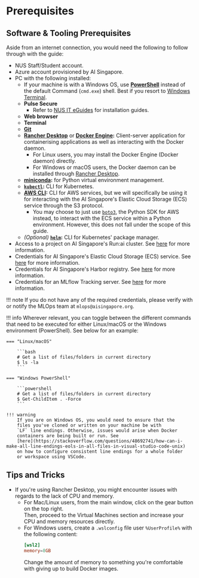 # Prerequisites

## Software & Tooling Prerequisites

Aside from an internet connection, you would need the following to
follow through with the guide:

- NUS Staff/Student account.
- Azure account provisioned by AI Singapore.
- PC with the following installed:
    - If your machine is with a Windows OS, use
      [__PowerShell__](https://docs.microsoft.com/en-us/powershell/scripting/install/installing-powershell-on-windows?view=powershell-7.2)
      instead of the default Command (`cmd.exe`) shell. Best if you
      resort to
      [Windows Terminal](https://docs.microsoft.com/en-us/windows/terminal/).
    - __Pulse Secure__
        - Refer to [NUS IT eGuides](https://nusit.nus.edu.sg/eguides/)
          for installation guides.
    - __Web browser__
    - __Terminal__
    - __[Git](https://git-scm.com/downloads)__
    - __[Rancher Desktop](https://rancherdesktop.io)__ or
      __[Docker Engine](https://docs.docker.com/engine/install):__
      Client-server application for containerising applications as well
      as interacting with the Docker daemon.
        - For Linux users, you may install the Docker Engine (Docker daemon)
          directly.
        - For Windows or macOS users, the Docker daemon can be installed
          through [Rancher Desktop](https://rancherdesktop.io).
    - __[miniconda](https://conda.io/projects/conda/en/latest/user-guide/install/index.html):__
      for Python virtual environment management.
    - __[`kubectl`](https://kubernetes.io/docs/tasks/tools/):__
      CLI for Kubernetes.
    - __[AWS CLI](https://docs.aws.amazon.com/cli/latest/userguide/getting-started-install.html):__ CLI for AWS services, but we will specifically be using it
      for interacting with the AI Singapore's Elastic Cloud Storage
      (ECS) service through the S3 protocol.
        - You may choose to just use
          [`boto3`](https://boto3.amazonaws.com/v1/documentation/api/latest/guide/quickstart.html),
          the Python SDK for AWS instead, to interact with the ECS
          service within a Python environment. However, this does
          not fall under the scope of this guide.
    - *(Optional)* __[`helm`](https://helm.sh/docs/intro/install/):__
      CLI for Kubernetes' package manager.
- Access to a project on AI Singapore's Run:ai cluster.
  See [here](./03-mlops-components-platform.md#runai) for more information.
- Credentials for AI Singapore's Elastic Cloud Storage (ECS) service.
  See [here](./03-mlops-components-platform.md#elastic-cloud-storage-ecs) for more information.
- Credentials for AI Singapore's Harbor registry.
  See [here](./03-mlops-components-platform.md#harbor) for more information.
- Credentials for an MLflow Tracking server.
  See [here](./03-mlops-components-platform.md#mlflow) for more information.

!!! note
    If you do not have any of the required credentials,
    please verify with or notify the MLOps team at
    `mlops@aisingapore.org`.

!!! info
    Wherever relevant, you can toggle between the different commands
    that need to be executed
    for either Linux/macOS or the Windows environment (PowerShell).
    See below for an example:

    === "Linux/macOS"

        ```bash
        # Get a list of files/folders in current directory
        $ ls -la
        ```

    === "Windows PowerShell"

        ```powershell
        # Get a list of files/folders in current directory
        $ Get-ChildItem . -Force
        ```

    !!! warning
        If you are on Windows OS, you would need to ensure that the
        files you've cloned or written on your machine be with
        `LF` line endings. Otherwise, issues would arise when Docker
        containers are being built or run. See
        [here](https://stackoverflow.com/questions/48692741/how-can-i-make-all-line-endings-eols-in-all-files-in-visual-studio-code-unix)
        on how to configure consistent line endings for a whole folder
        or workspace using VSCode.

## Tips and Tricks

- If you're using Rancher Desktop, you might encounter issues with regards to the lack of CPU and memory.
  + For Mac/Linux users, from the main window, click on the gear button on the top right.  
    Then, proceed to the Virtual Machines section and increase your CPU and memory resources directly.
  + For Windows users, create a `.wslconfig` file user `%UserProfile%` with the following content:
    ```toml
    [wsl2]
    memory=8GB
    ```
    Change the amount of memory to something you're comfortable with giving up to build Docker images.